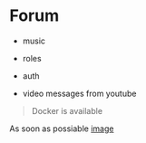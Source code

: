  
# Forum #
* music
* roles

* auth
* video messages from youtube

> Docker is available

As soon as possiable [image](https://hub.docker.com/ "Title")
